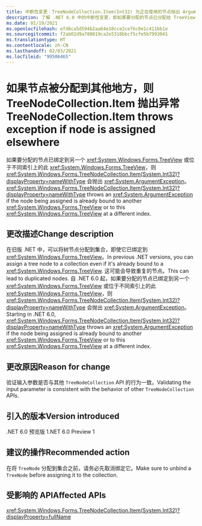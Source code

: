 ```yaml
---
title: 中断性变更：TreeNodeCollection.Item(Int32) 为正在使用的节点抛出 ArgumentException
description: 了解 .NET 6.0 中的中断性变更，即如果要分配的节点已分配给 TreeView，TreeNodeCollection.Item(Int32) 现在会抛出 ArgumentException。
ms.date: 01/19/2021
ms.openlocfilehash: efd6ca5d594b2aa64e10cce2cef6c0e1c411bb1e
ms.sourcegitcommit: f2ab02d9a780819ca2e5310bbcf5cfe5b7993041
ms.translationtype: HT
ms.contentlocale: zh-CN
ms.lasthandoff: 02/03/2021
ms.locfileid: "99506465"
---
```

# <a name="treenodecollectionitem-throws-exception-if-node-is-assigned-elsewhere"></a><span data-ttu-id="2c215-103">如果节点被分配到其他地方，则 TreeNodeCollection.Item 抛出异常</span><span class="sxs-lookup"><span data-stu-id="2c215-103">TreeNodeCollection.Item throws exception if node is assigned elsewhere</span></span>

<span data-ttu-id="2c215-104">如果要分配的节点已绑定到另一个 <xref:System.Windows.Forms.TreeView> 或位于不同索引上的此 <xref:System.Windows.Forms.TreeView>，则 <xref:System.Windows.Forms.TreeNodeCollection.Item(System.Int32)?displayProperty=nameWithType> 会抛出 <xref:System.ArgumentException>。</span><span class="sxs-lookup"><span data-stu-id="2c215-104"><xref:System.Windows.Forms.TreeNodeCollection.Item(System.Int32)?displayProperty=nameWithType> throws an <xref:System.ArgumentException> if the node being assigned is already bound to another <xref:System.Windows.Forms.TreeView> or to this <xref:System.Windows.Forms.TreeView> at a different index.</span></span>

## <a name="change-description"></a><span data-ttu-id="2c215-105">更改描述</span><span class="sxs-lookup"><span data-stu-id="2c215-105">Change description</span></span>

<span data-ttu-id="2c215-106">在旧版 .NET 中，可以将树节点分配到集合，即使它已绑定到 <xref:System.Windows.Forms.TreeView>。</span><span class="sxs-lookup"><span data-stu-id="2c215-106">In previous .NET versions, you can assign a tree node to a collection even if it's already bound to a <xref:System.Windows.Forms.TreeView>.</span></span> <span data-ttu-id="2c215-107">这可能会导致重复的节点。</span><span class="sxs-lookup"><span data-stu-id="2c215-107">This can lead to duplicated nodes.</span></span> <span data-ttu-id="2c215-108">自 .NET 6.0 起，如果要分配的节点已绑定到另一个 <xref:System.Windows.Forms.TreeView> 或位于不同索引上的此 <xref:System.Windows.Forms.TreeView>，则 <xref:System.Windows.Forms.TreeNodeCollection.Item(System.Int32)?displayProperty=nameWithType> 会抛出 <xref:System.ArgumentException>。</span><span class="sxs-lookup"><span data-stu-id="2c215-108">Starting in .NET 6.0, <xref:System.Windows.Forms.TreeNodeCollection.Item(System.Int32)?displayProperty=nameWithType> throws an <xref:System.ArgumentException> if the node being assigned is already bound to another <xref:System.Windows.Forms.TreeView> or to this <xref:System.Windows.Forms.TreeView> at a different index.</span></span>

## <a name="reason-for-change"></a><span data-ttu-id="2c215-109">更改原因</span><span class="sxs-lookup"><span data-stu-id="2c215-109">Reason for change</span></span>

<span data-ttu-id="2c215-110">验证输入参数是否与其他 `TreeNodeCollection` API 的行为一致。</span><span class="sxs-lookup"><span data-stu-id="2c215-110">Validating the input parameter is consistent with the behavior of other `TreeNodeCollection` APIs.</span></span>

## <a name="version-introduced"></a><span data-ttu-id="2c215-111">引入的版本</span><span class="sxs-lookup"><span data-stu-id="2c215-111">Version introduced</span></span>

<span data-ttu-id="2c215-112">.NET 6.0 预览版 1</span><span class="sxs-lookup"><span data-stu-id="2c215-112">.NET 6.0 Preview 1</span></span>

## <a name="recommended-action"></a><span data-ttu-id="2c215-113">建议的操作</span><span class="sxs-lookup"><span data-stu-id="2c215-113">Recommended action</span></span>

<span data-ttu-id="2c215-114">在将 `TreeNode` 分配到集合之前，请务必先取消绑定它。</span><span class="sxs-lookup"><span data-stu-id="2c215-114">Make sure to unbind a `TreeNode` before assigning it to the collection.</span></span>

## <a name="affected-apis"></a><span data-ttu-id="2c215-115">受影响的 API</span><span class="sxs-lookup"><span data-stu-id="2c215-115">Affected APIs</span></span>

<xref:System.Windows.Forms.TreeNodeCollection.Item(System.Int32)?displayProperty=fullName>

<!--

### Affected APIs

- `P:System.Windows.Forms.TreeNodeCollection.Item(System.Int32)`

### Category

Windows Forms

-->
